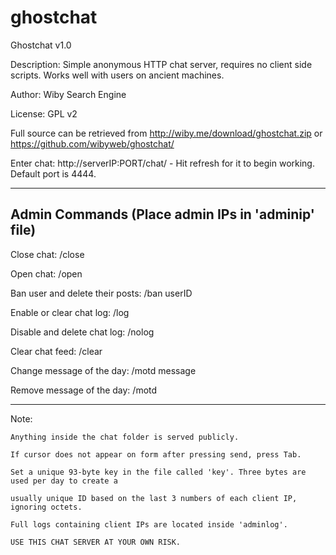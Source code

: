 # ghostchat

Ghostchat v1.0

Description: Simple anonymous HTTP chat server, requires no client side scripts. Works well with users on ancient machines.

Author: Wiby Search Engine

License: GPL v2

Full source can be retrieved from http://wiby.me/download/ghostchat.zip or https://github.com/wibyweb/ghostchat/


Enter chat: http://serverIP:PORT/chat/ - Hit refresh for it to begin working. Default port is 4444. 


--------------------------------------------------
Admin Commands (Place admin IPs in 'adminip' file)
--------------------------------------------------

Close chat: /close

Open chat: /open

Ban user and delete their posts: /ban userID

Enable or clear chat log: /log

Disable and delete chat log: /nolog

Clear chat feed: /clear

Change message of the day: /motd message

Remove message of the day: /motd

--------------------------------------------------

Note: 

	Anything inside the chat folder is served publicly.
  
	If cursor does not appear on form after pressing send, press Tab.
  
	Set a unique 93-byte key in the file called 'key'. Three bytes are used per day to create a
  
	usually unique ID based on the last 3 numbers of each client IP, ignoring octets.
  
	Full logs containing client IPs are located inside 'adminlog'.
  
	USE THIS CHAT SERVER AT YOUR OWN RISK.
